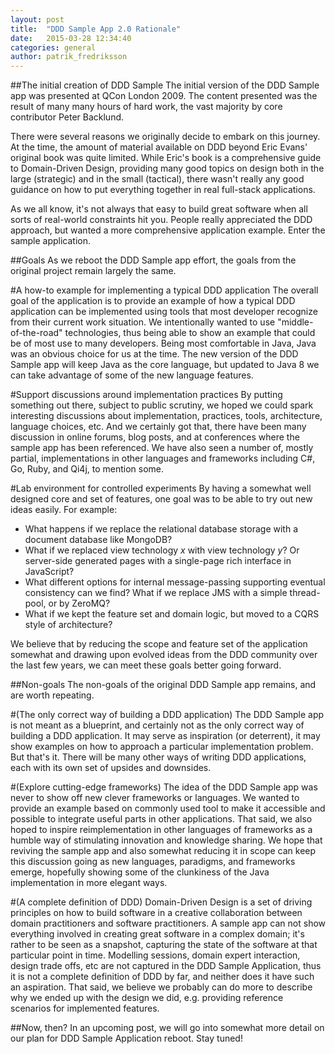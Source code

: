 ```yaml
---
layout: post
title:  "DDD Sample App 2.0 Rationale"
date:   2015-03-28 12:34:40
categories: general
author: patrik_fredriksson
---
```


##The initial creation of DDD Sample
The initial version of the DDD Sample app was presented at QCon London 2009. The content presented was the result of many many hours of hard work, the vast majority by core contributor Peter Backlund. 

There were several reasons we originally decide to embark on this journey. At the time, the amount of material available on DDD beyond Eric Evans' original book was quite limited. While Eric's book is a comprehensive guide to Domain-Driven Design, providing many good topics on design both in the large (strategic) and in the small (tactical), there wasn't really any good guidance on how to put everything together in real full-stack applications. 

As we all know, it's not always that easy to build great software when all sorts of real-world constraints hit you. People really appreciated the DDD approach, but wanted a more comprehensive application example. Enter the sample application.

##Goals
As we reboot the DDD Sample app effort, the goals from the original project remain largely the same.

#A how-to example for implementing a typical DDD application
The overall goal of the application is to provide an example of how a typical DDD application can be implemented using tools that most developer recognize from their current work situation. We intentionally wanted to use "middle-of-the-road" technologies, thus being able to show an example that could be of most use to many developers. Being most comfortable in Java, Java was an obvious choice for us at the time. The new version of the DDD Sample app will keep Java as the core language, but updated to Java 8 we can take advantage of some of the new language features.

#Support discussions around implementation practices
By putting something out there, subject to public scrutiny, we hoped we could spark interesting discussions about implementation, practices, tools, architecture, language choices, etc. And we certainly got that, there have been many discussion in online forums, blog posts, and at conferences where the sample app has been referenced. We have also seen a number of, mostly partial, implementations in other languages and frameworks including C#, Go, Ruby, and Qi4j, to mention some. 

#Lab environment for controlled experiments
By having a somewhat well designed core and set of features, one goal was to be able to try out new ideas easily. For example:

* What happens if we replace the relational database storage with a document database like MongoDB?
* What if we replaced view technology _x_ with view technology _y_? Or server-side generated pages with a single-page rich interface in JavaScript?
* What different options for internal message-passing supporting eventual consistency can we find? What if we replace JMS with a simple thread-pool, or by ZeroMQ?
* What if we kept the feature set and domain logic, but moved to a CQRS style of architecture?

We believe that by reducing the scope and feature set of the application somewhat and drawing upon evolved ideas from the DDD community over the last few years, we can meet these goals better going forward. 

##Non-goals
The non-goals of the original DDD Sample app remains, and are worth repeating.

#(The only correct way of building a DDD application)
The DDD Sample app is not meant as a blueprint, and certainly not as the only correct way of building a DDD application. It may serve as inspiration (or deterrent), it may show examples on how to approach a particular implementation problem. But that's it. There will be many other ways of writing DDD applications, each with its own set of upsides and downsides.

#(Explore cutting-edge frameworks)
The idea of the DDD Sample app was never to show off new clever frameworks or languages. We wanted to provide an example based on commonly used tool to make it accessible and possible to integrate useful parts in other applications. That said, we also hoped to inspire reimplementation in other languages of frameworks as a humble way of stimulating innovation and knowledge sharing. We hope that reviving the sample app and also somewhat reducing it in scope can keep this discussion going as new languages, paradigms, and frameworks emerge, hopefully showing some of the clunkiness of the Java implementation in more elegant ways.  

#(A complete definition of DDD)
Domain-Driven Design is a set of driving principles on how to build software in a creative collaboration between domain practitioners and software practitioners. A sample app can not show everything involved in creating great software in a complex domain; it's rather to be seen as a snapshot, capturing the state of the software at that particular point in time. Modelling sessions, domain expert interaction, design trade offs, etc are not captured in the DDD Sample Application, thus it is not a complete definition of DDD by far, and neither does it have such an aspiration. That said, we believe we probably can do more to describe why we ended up with the design we did, e.g. providing reference scenarios for implemented features.

##Now, then?
In an upcoming post, we will go into somewhat more detail on our plan for DDD Sample Application reboot. Stay tuned!
